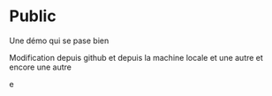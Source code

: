 # Public

Une démo qui se pase bien

Modification depuis github
et depuis la machine locale
et une autre
et encore une autre





e
